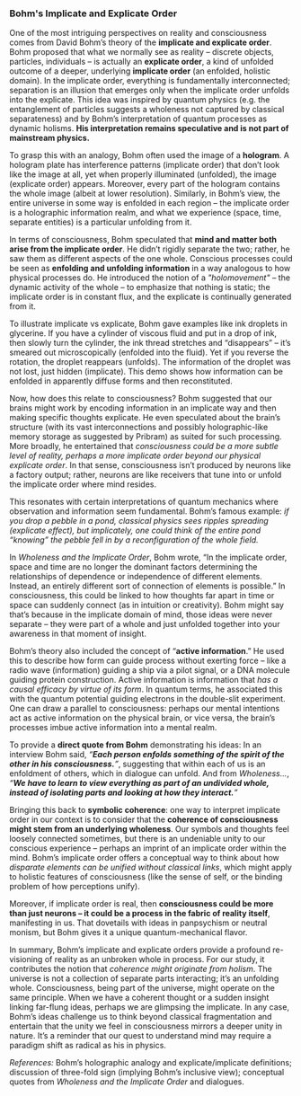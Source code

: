 ### Bohm's Implicate and Explicate Order

One of the most intriguing perspectives on reality and consciousness comes from David Bohm’s theory of the **implicate and explicate order**. Bohm proposed that what we normally see as reality – discrete objects, particles, individuals – is actually an **explicate order**, a kind of unfolded outcome of a deeper, underlying **implicate order** (an enfolded, holistic domain). In the implicate order, everything is fundamentally interconnected; separation is an illusion that emerges only when the implicate order unfolds into the explicate. This idea was inspired by quantum physics (e.g. the entanglement of particles suggests a wholeness not captured by classical separateness) and by Bohm’s interpretation of quantum processes as dynamic holisms. **His interpretation remains speculative and is not part of mainstream physics.**

To grasp this with an analogy, Bohm often used the image of a **hologram**. A hologram plate has interference patterns (implicate order) that don’t look like the image at all, yet when properly illuminated (unfolded), the image (explicate order) appears. Moreover, every part of the hologram contains the whole image (albeit at lower resolution). Similarly, in Bohm’s view, the entire universe in some way is enfolded in each region – the implicate order is a holographic information realm, and what we experience (space, time, separate entities) is a particular unfolding from it.

In terms of consciousness, Bohm speculated that **mind and matter both arise from the implicate order**. He didn’t rigidly separate the two; rather, he saw them as different aspects of the one whole. Conscious processes could be seen as **enfolding and unfolding information** in a way analogous to how physical processes do. He introduced the notion of a *"holomovement"* – the dynamic activity of the whole – to emphasize that nothing is static; the implicate order is in constant flux, and the explicate is continually generated from it.

To illustrate implicate vs explicate, Bohm gave examples like ink droplets in glycerine. If you have a cylinder of viscous fluid and put in a drop of ink, then slowly turn the cylinder, the ink thread stretches and “disappears” – it’s smeared out microscopically (enfolded into the fluid). Yet if you reverse the rotation, the droplet reappears (unfolds). The information of the droplet was not lost, just hidden (implicate). This demo shows how information can be enfolded in apparently diffuse forms and then reconstituted.

Now, how does this relate to consciousness? Bohm suggested that our brains might work by encoding information in an implicate way and then making specific thoughts explicate. He even speculated about the brain’s structure (with its vast interconnections and possibly holographic-like memory storage as suggested by Pribram) as suited for such processing. More broadly, he entertained that *consciousness could be a more subtle level of reality, perhaps a more implicate order beyond our physical explicate order*. In that sense, consciousness isn’t produced by neurons like a factory output; rather, neurons are like receivers that tune into or unfold the implicate order where mind resides.

This resonates with certain interpretations of quantum mechanics where observation and information seem fundamental. Bohm’s famous example: *if you drop a pebble in a pond, classical physics sees ripples spreading (explicate effect), but implicately, one could think of the entire pond “knowing” the pebble fell in by a reconfiguration of the whole field.*

In *Wholeness and the Implicate Order*, Bohm wrote, “In the implicate order, space and time are no longer the dominant factors determining the relationships of dependence or independence of different elements. Instead, an entirely different sort of connection of elements is possible.” In consciousness, this could be linked to how thoughts far apart in time or space can suddenly connect (as in intuition or creativity). Bohm might say that’s because in the implicate domain of mind, those ideas were never separate – they were part of a whole and just unfolded together into your awareness in that moment of insight.

Bohm’s theory also included the concept of “**active information**.” He used this to describe how form can guide process without exerting force – like a radio wave (information) guiding a ship via a pilot signal, or a DNA molecule guiding protein construction. Active information is information that *has a causal efficacy by virtue of its form*. In quantum terms, he associated this with the quantum potential guiding electrons in the double-slit experiment. One can draw a parallel to consciousness: perhaps our mental intentions act as active information on the physical brain, or vice versa, the brain’s processes imbue active information into a mental realm.

To provide a **direct quote from Bohm** demonstrating his ideas: In an interview Bohm said, *“**Each person enfolds something of the spirit of the other in his consciousness.**”*, suggesting that within each of us is an enfoldment of others, which in dialogue can unfold. And from *Wholeness...*, *“**We have to learn to view everything as part of an undivided whole, instead of isolating parts and looking at how they interact.**”*

Bringing this back to **symbolic coherence**: one way to interpret implicate order in our context is to consider that the **coherence of consciousness might stem from an underlying wholeness**. Our symbols and thoughts feel loosely connected sometimes, but there is an undeniable unity to our conscious experience – perhaps an imprint of an implicate order within the mind. Bohm’s implicate order offers a conceptual way to think about how *disparate elements can be unified without classical links*, which might apply to holistic features of consciousness (like the sense of self, or the binding problem of how perceptions unify).

Moreover, if implicate order is real, then **consciousness could be more than just neurons – it could be a process in the fabric of reality itself**, manifesting in us. That dovetails with ideas in panpsychism or neutral monism, but Bohm gives it a unique quantum-mechanical flavor.

In summary, Bohm’s implicate and explicate orders provide a profound re-visioning of reality as an unbroken whole in process. For our study, it contributes the notion that *coherence might originate from holism*. The universe is not a collection of separate parts interacting; it’s an unfolding whole. Consciousness, being part of the universe, might operate on the same principle. When we have a coherent thought or a sudden insight linking far-flung ideas, perhaps we are glimpsing the implicate. In any case, Bohm’s ideas challenge us to think beyond classical fragmentation and entertain that the unity we feel in consciousness mirrors a deeper unity in nature. It’s a reminder that our quest to understand mind may require a paradigm shift as radical as his in physics.

*References:* Bohm’s holographic analogy and explicate/implicate definitions; discussion of three-fold sign (implying Bohm’s inclusive view); conceptual quotes from *Wholeness and the Implicate Order* and dialogues.

